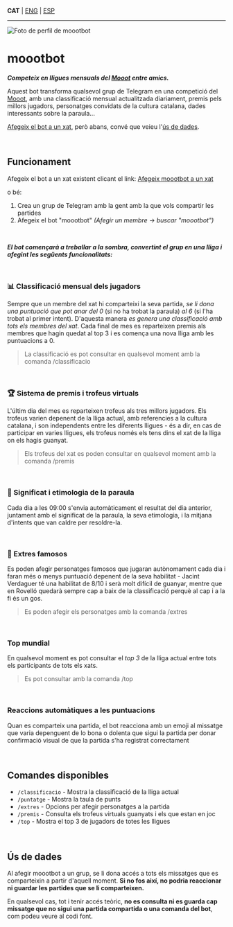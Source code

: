 <a id="translations"></a>
**CAT** | [ENG](/docs/en/README.md) | [ESP](/docs/es/README.md)

---

![Foto de perfil de moootbot](https://github.com/GerardEst/moootbot/edit/main/docs/moootbot_profile.png "Moootbot profile")

# moootbot

**_Competeix en lligues mensuals del [Mooot](https://mooot.cat) entre amics._**

Aquest bot transforma qualsevol grup de Telegram en una competició del [Mooot](https://moooot.cat), amb una classificació mensual actualitzada diariament, premis pels millors jugadors, personatges convidats de la cultura catalana, dades interessants sobre la paraula...

[Afegeix el bot a un xat](https://t.me/moootbot?startgroup=true), però abans, convé que veieu l'[ús de dades](#ús-de-dades).

<br>

## Funcionament

Afegeix el bot a un xat existent clicant el link: [Afegeix moootbot a un xat](https://t.me/mooootbot?startgroup=true)

o bé:

1. Crea un grup de Telegram amb la gent amb la que vols compartir les partides
2. Afegeix el bot "moootbot" _(Afegir un membre -> buscar "moootbot")_

<br>

**_El bot començarà a treballar a la sombra, convertint el grup en una lliga i afegint les següents funcionalitats:_**

<br>

### 📊 Classificació mensual dels jugadors

Sempre que un membre del xat hi comparteixi la seva partida, _se li dona una puntuació que pot anar del 0_ (si no ha trobat la paraula) _al 6_ (si l'ha trobat al primer intent). D'aquesta manera _es genera una classificació amb tots els membres del xat_. Cada final de mes es reparteixen premis als membres que hagin quedat al top 3 i es comença una nova lliga amb les puntuacions a 0.

> La classificació es pot consultar en qualsevol moment amb la comanda /classificacio

<br>

### 🏆 Sistema de premis i trofeus virtuals

L'últim dia del mes es reparteixen trofeus als tres millors jugadors. Els trofeus varien depenent de la lliga actual, amb referencies a la cultura catalana, i son independents entre les diferents lligues - és a dir, en cas de participar en varies lligues, els trofeus només els tens dins el xat de la lliga on els hagis guanyat.

> Els trofeus del xat es poden consultar en qualsevol moment amb la comanda /premis

<br>

### 📖 Significat i etimologia de la paraula

Cada dia a les 09:00 s'envia automàticament el resultat del dia anterior, juntament amb el significat de la paraula, la seva etimologia, i la mitjana d'intents que van caldre per resoldre-la.

<br>

### 🥸 Extres famosos

Es poden afegir personatges famosos que jugaran autònomament cada dia i faran més o menys puntuació depenent de la seva habilitat - Jacint Verdaguer té una habilitat de 8/10 i serà molt difícil de guanyar, mentre que en Rovelló quedarà sempre cap a baix de la classificació perquè al cap i a la fi és un gos.

> Es poden afegir els personatges amb la comanda /extres

<br>

### Top mundial

En qualsevol moment es pot consultar el _top 3_ de la lliga actual entre tots els participants de tots els xats.

> Es pot consultar amb la comanda /top

<br>

### Reaccions automàtiques a les puntuacions

Quan es comparteix una partida, el bot reacciona amb un emoji al missatge que varia depenguent de lo bona o dolenta que sigui la partida per donar confirmació visual de que la partida s'ha registrat correctament

<br>

## Comandes disponibles

- `/classificacio` - Mostra la classificació de la lliga actual
- `/puntatge` - Mostra la taula de punts
- `/extres` - Opcions per afegir personatges a la partida
- `/premis` - Consulta els trofeus virtuals guanyats i els que estan en joc
- `/top` - Mostra el top 3 de jugadors de totes les lligues

<br>

## Ús de dades

Al afegir moootbot a un grup, se li dona accés a tots els missatges que es comparteixin a partir d'aquell moment. **Si no fos així, no podria reaccionar ni guardar les partides que se li comparteixen.**

En qualsevol cas, tot i tenir accés teòric, **no es consulta ni es guarda cap missatge que no sigui una partida compartida o una comanda del bot**, com podeu veure al codi font.
